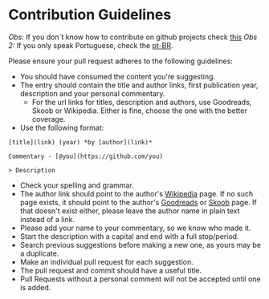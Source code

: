 # Contribution Guidelines

*Obs:* If you don`t know how to contribute on github projects check [this](https://www.youtube.com/watch?v=yr6IzOGoMsQ)
*Obs 2:* If you only speak Portuguese, check the [pt-BR](CONTRIBUTING-PT-BR.md).

Please ensure your pull request adheres to the following guidelines:

- You should have consumed the content you're suggesting.
- The entry should contain the title and author links, first publication year, description and your personal commentary.
  - For the url links for titles, description and authors, use Goodreads, Skoob or Wikipedia. Either is fine, choose the one with the better coverage.
- Use the following format:

```
[title](link) (year) *by [author](link)*

Commentary - [@you](https://github.com/you)

> Description
```

- Check your spelling and grammar.
- The author link should point to the author's [Wikipedia](https://en.wikipedia.org) page. If no such page exists, it should point to the author's [Goodreads](https://goodreads.com) or [Skoob](https://www.skoob.com.br/) page. If that doesn't exist either, please leave the author name in plain text instead of a link.
- Please add your name to your commentary, so we know who made it.
- Start the description with a capital and end with a full stop/period.
- Search previous suggestions before making a new one, as yours may be a duplicate.
- Make an individual pull request for each suggestion.
- The pull request and commit should have a useful title.
- Pull Requests without a personal comment will not be accepted until one is added.
